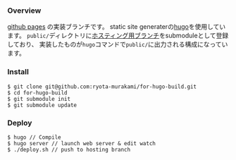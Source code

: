 ### Overview

<a href="http://ryota-murakami.github.io/" target="_blank">github pages</a>  の実装ブランチです。
static site generaterの<a href="http://system.blog.uuum.jp/entry/2016/02/16/120000" target="_blank">hugo</a>を使用しています。
`public/`ディレクトリに<a href="https://github.com/ryota-murakami/ryota-murakami.github.io" target="_blank">ホスティング用ブランチ</a>をsubmoduleとして登録しており、
実装したものが`hugo`コマンドで`public/`に出力される構成になっています。

### Install

```
$ git clone git@github.com:ryota-murakami/for-hugo-build.git
$ cd for-hugo-build
$ git submodule init
$ git submodule update
```

### Deploy

```
$ hugo // Compile
$ hugo server // launch web server & edit watch
$ ./deploy.sh // push to hosting branch
```
